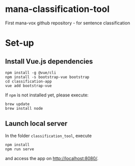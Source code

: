 # mana-classification-tool
First mana-vox github repository - for sentence classification

# Set-up

## Install Vue.js dependencies

```
npm install -g @vue/cli
npm install -s bootstrap-vue bootstrap 
cd classification-app
vue add bootstrap-vue
```

If ```npm``` is not installed yet, please execute:
``` 
brew update
brew install node
```

## Launch local server

In the folder ```classification_tool```, execute 
```
npm install
npm run serve
```
and access the app on [http://localhost:8080/](http://localhost:8080/).  
